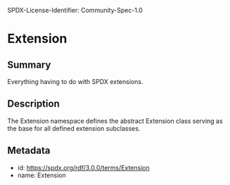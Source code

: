 SPDX-License-Identifier: Community-Spec-1.0

# Extension

## Summary

Everything having to do with SPDX extensions.

## Description

The Extension namespace defines the abstract Extension class serving as the
base for all defined extension subclasses.

## Metadata

- id: https://spdx.org/rdf/3.0.0/terms/Extension
- name: Extension
